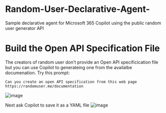 # Random-User-Declarative-Agent-
Sample declarative agent for Microsoft 365 Copilot using the public random user generator API

# Build the Open API Specification File
The creators of random user don't provide an Open API specificication file but you can use Copilot to generateing one from the availalbe documenation. Try this prompt:

```
Can you create an open API specification from this web page https://randomuser.me/documentation
```

![image](https://github.com/user-attachments/assets/35db6f72-e40b-42c5-9300-885100e9fa94)

Next ask Copilot to save it as a YAML file
![image](https://github.com/user-attachments/assets/74d85d5d-83db-4c15-b442-b4e91775cd4a)
